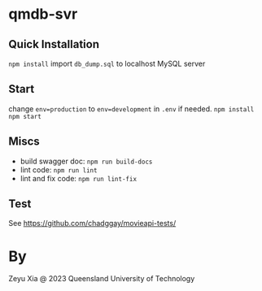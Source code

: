 # qmdb-svr

## Quick Installation
`npm install`
import `db_dump.sql` to localhost MySQL server

## Start
change `env=production` to `env=development` in `.env` if needed.
`npm install`
`npm start`

## Miscs
- build swagger doc: `npm run build-docs`
- lint code: `npm run lint`
- lint and fix code: `npm run lint-fix`

## Test

See https://github.com/chadggay/movieapi-tests/

# By

Zeyu Xia @ 2023
Queensland University of Technology
